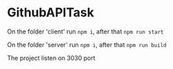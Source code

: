# GithubAPITask

On the folder 'client' run `npm i`, after that `npm run start`

On the folder 'server' run `npm i`, after that `npm run build`

The project listen on 3030 port
